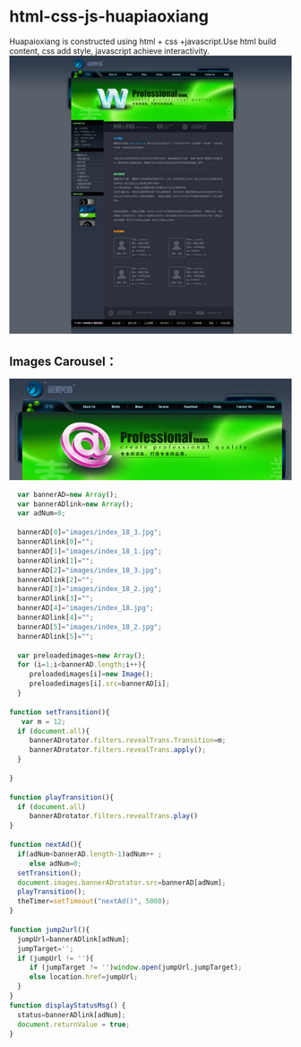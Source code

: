 # html-css-js-huapiaoxiang
 Huapaioxiang is constructed using html + css +javascript.Use html build content, css add style, javascript achieve interactivity.<br>
 ![](https://github.com/jingwhale/html-css-js-huapiaoxiang/raw/master/images/README1.jpg)
## Images Carousel：
 ![](https://github.com/jingwhale/html-css-js-huapiaoxiang/raw/master/images/README2.jpg)
 ```js
   var bannerAD=new Array();
   var bannerADlink=new Array();
   var adNum=0;

   bannerAD[0]="images/index_18_3.jpg";
   bannerADlink[0]="";
   bannerAD[1]="images/index_18_1.jpg";
   bannerADlink[1]="";
   bannerAD[2]="images/index_18_3.jpg";
   bannerADlink[2]="";
   bannerAD[3]="images/index_18_2.jpg";
   bannerADlink[3]="";
   bannerAD[4]="images/index_18.jpg";
   bannerADlink[4]="";
   bannerAD[5]="images/index_18_2.jpg";
   bannerADlink[5]="";
   
   var preloadedimages=new Array();
   for (i=1;i<bannerAD.length;i++){
      preloadedimages[i]=new Image();
      preloadedimages[i].src=bannerAD[i];
   }

function setTransition(){
	var m = 12;
   if (document.all){
      bannerADrotator.filters.revealTrans.Transition=m;
      bannerADrotator.filters.revealTrans.apply();
   }
   
}

function playTransition(){
   if (document.all)
      bannerADrotator.filters.revealTrans.play()
}

function nextAd(){
   if(adNum<bannerAD.length-1)adNum++ ;
      else adNum=0;
   setTransition();
   document.images.bannerADrotator.src=bannerAD[adNum];
   playTransition();
   theTimer=setTimeout("nextAd()", 5000);
}

function jump2url(){
   jumpUrl=bannerADlink[adNum];
   jumpTarget='';
   if (jumpUrl != ''){
      if (jumpTarget != '')window.open(jumpUrl,jumpTarget);
      else location.href=jumpUrl;
   }
}
function displayStatusMsg() { 
   status=bannerADlink[adNum];
   document.returnValue = true;
}
```
